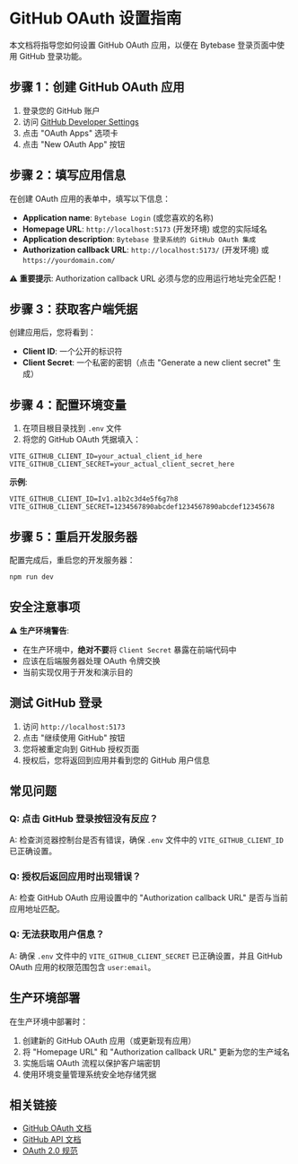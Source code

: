 # GitHub OAuth 设置指南

本文档将指导您如何设置 GitHub OAuth 应用，以便在 Bytebase 登录页面中使用 GitHub 登录功能。

## 步骤 1：创建 GitHub OAuth 应用

1. 登录您的 GitHub 账户
2. 访问 [GitHub Developer Settings](https://github.com/settings/developers)
3. 点击 "OAuth Apps" 选项卡
4. 点击 "New OAuth App" 按钮

## 步骤 2：填写应用信息

在创建 OAuth 应用的表单中，填写以下信息：

- **Application name**: `Bytebase Login` (或您喜欢的名称)
- **Homepage URL**: `http://localhost:5173` (开发环境) 或您的实际域名
- **Application description**: `Bytebase 登录系统的 GitHub OAuth 集成`
- **Authorization callback URL**: `http://localhost:5173/` (开发环境) 或 `https://yourdomain.com/`

⚠️ **重要提示**: Authorization callback URL 必须与您的应用运行地址完全匹配！

## 步骤 3：获取客户端凭据

创建应用后，您将看到：
- **Client ID**: 一个公开的标识符
- **Client Secret**: 一个私密的密钥（点击 "Generate a new client secret" 生成）

## 步骤 4：配置环境变量

1. 在项目根目录找到 `.env` 文件
2. 将您的 GitHub OAuth 凭据填入：

```env
VITE_GITHUB_CLIENT_ID=your_actual_client_id_here
VITE_GITHUB_CLIENT_SECRET=your_actual_client_secret_here
```

**示例**:
```env
VITE_GITHUB_CLIENT_ID=Iv1.a1b2c3d4e5f6g7h8
VITE_GITHUB_CLIENT_SECRET=1234567890abcdef1234567890abcdef12345678
```

## 步骤 5：重启开发服务器

配置完成后，重启您的开发服务器：

```bash
npm run dev
```

## 安全注意事项

⚠️ **生产环境警告**: 
- 在生产环境中，**绝对不要**将 `Client Secret` 暴露在前端代码中
- 应该在后端服务器处理 OAuth 令牌交换
- 当前实现仅用于开发和演示目的

## 测试 GitHub 登录

1. 访问 `http://localhost:5173`
2. 点击 "继续使用 GitHub" 按钮
3. 您将被重定向到 GitHub 授权页面
4. 授权后，您将返回到应用并看到您的 GitHub 用户信息

## 常见问题

### Q: 点击 GitHub 登录按钮没有反应？
A: 检查浏览器控制台是否有错误，确保 `.env` 文件中的 `VITE_GITHUB_CLIENT_ID` 已正确设置。

### Q: 授权后返回应用时出现错误？
A: 检查 GitHub OAuth 应用设置中的 "Authorization callback URL" 是否与当前应用地址匹配。

### Q: 无法获取用户信息？
A: 确保 `.env` 文件中的 `VITE_GITHUB_CLIENT_SECRET` 已正确设置，并且 GitHub OAuth 应用的权限范围包含 `user:email`。

## 生产环境部署

在生产环境中部署时：

1. 创建新的 GitHub OAuth 应用（或更新现有应用）
2. 将 "Homepage URL" 和 "Authorization callback URL" 更新为您的生产域名
3. 实施后端 OAuth 流程以保护客户端密钥
4. 使用环境变量管理系统安全地存储凭据

## 相关链接

- [GitHub OAuth 文档](https://docs.github.com/en/developers/apps/building-oauth-apps)
- [GitHub API 文档](https://docs.github.com/en/rest)
- [OAuth 2.0 规范](https://tools.ietf.org/html/rfc6749)